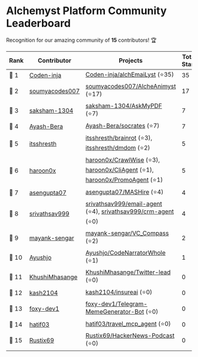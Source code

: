 
# Alchemyst Platform Community Leaderboard

Recognition for our amazing community of **15** contributors! 🏆

| **Rank** | **Contributor** | **Projects** | **Total Stars** |
| -------------- | -------------- | ------------ | --------------- |
| 🥇 1 | [Coden-inja](https://github.com/Coden-inja) | [Coden-inja/alchEmaiLyst](https://github.com/Coden-inja/alchEmaiLyst) (⭐35) | 35 |
| 🥈 2 | [soumyacodes007](https://github.com/soumyacodes007) | [soumyacodes007/AlcheAnimyst](https://github.com/soumyacodes007/AlcheAnimyst) (⭐17) | 17 |
| 🥉 3 | [saksham-1304](https://github.com/saksham-1304) | [saksham-1304/AskMyPDF](https://github.com/saksham-1304/AskMyPDF) (⭐7) | 7 |
| 🌟 4 | [Ayash-Bera](https://github.com/Ayash-Bera) | [Ayash-Bera/socrates](https://github.com/Ayash-Bera/socrates) (⭐7) | 7 |
| 🌟 5 | [itsshresth](https://github.com/itsshresth) | [itsshresth/brainrot](https://github.com/itsshresth/brainrot) (⭐3), [itsshresth/dmdom](https://github.com/itsshresth/dmdom) (⭐2) | 5 |
| 🌟 6 | [haroon0x](https://github.com/haroon0x) | [haroon0x/CrawlWise](https://github.com/haroon0x/CrawlWise) (⭐3), [haroon0x/CliAgent](https://github.com/haroon0x/CliAgent) (⭐1), [haroon0x/PromoAgent](https://github.com/haroon0x/PromoAgent) (⭐1) | 5 |
| 🌟 7 | [asengupta07](https://github.com/asengupta07) | [asengupta07/MASHire](https://github.com/asengupta07/MASHire) (⭐4) | 4 |
| 🌟 8 | [srivathsav999](https://github.com/srivathsav999) | [srivathsav999/email-agent](https://github.com/srivathsav999/email-agent) (⭐4), [srivathsav999/crm-agent](https://github.com/srivathsav999/crm-agent) (⭐0) | 4 |
| 🌟 9 | [mayank-sengar](https://github.com/mayank-sengar) | [mayank-sengar/VC_Compass](https://github.com/mayank-sengar/VC_Compass) (⭐2) | 2 |
| 🌟 10 | [Ayushjo](https://github.com/Ayushjo) | [Ayushjo/CodeNarratorWhole](https://github.com/Ayushjo/CodeNarratorWhole) (⭐1) | 1 |
| 🌟 11 | [KhushiMhasange](https://github.com/KhushiMhasange) | [KhushiMhasange/Twitter-lead](https://github.com/KhushiMhasange/Twitter-lead) (⭐0) | 0 |
| 🌟 12 | [kash2104](https://github.com/kash2104) | [kash2104/insureai](https://github.com/kash2104/insureai) (⭐0) | 0 |
| 🌟 13 | [foxy-dev1](https://github.com/foxy-dev1) | [foxy-dev1/Telegram-MemeGenerator-Bot](https://github.com/foxy-dev1/Telegram-MemeGenerator-Bot) (⭐0) | 0 |
| 🌟 14 | [hatif03](https://github.com/hatif03) | [hatif03/travel_mcp_agent](https://github.com/hatif03/travel_mcp_agent) (⭐0) | 0 |
| 🌟 15 | [Rustix69](https://github.com/Rustix69) | [Rustix69/HackerNews-Podcast](https://github.com/Rustix69/HackerNews-Podcast) (⭐0) | 0 |

